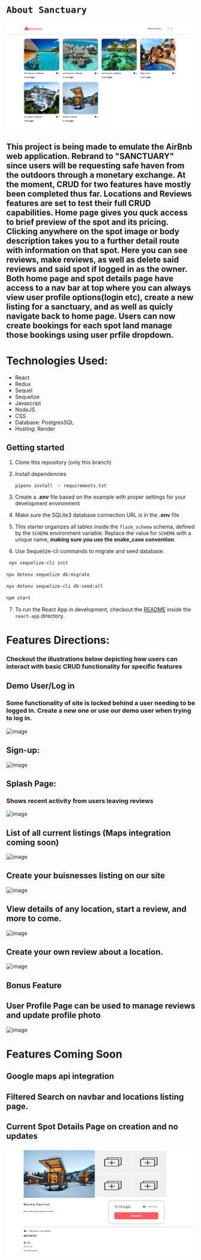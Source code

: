 # `About Sanctuary`
![Alt text](frontend/images/current_home_page.png)

## This project is being made to emulate the AirBnb web application. Rebrand to "SANCTUARY" since users will be requesting safe haven from the outdoors through a monetary exchange. At the moment, CRUD for two features have mostly been completed thus far. Locations and Reviews features are set to test their full CRUD capabilities. Home page gives you quck access to brief preview of the spot and its pricing. Clicking anywhere on the spot image or body description takes you to a further detail route with information on that spot. Here you can see reviews, make reviews, as well as delete said reviews and said spot if logged in as the owner. Both home page and spot details page have access to a nav bar at top where you can always view user profile options(login etc), create a new listing for a sanctuary, and as well as quicly navigate back to home page. Users can now create bookings for each spot land manage those bookings using user prfile dropdown.

# Technologies Used:
- React
- Redux 
- Sequel
- Sequelize 
- Javascript
- NodeJS
- CSS
- Database: PostgresSQL
- Hosting: Render

## Getting started
1. Clone this repository (only this branch)

2. Install dependencies

      ```bash
      pipenv install -r requirements.txt
      ```

3. Create a **.env** file based on the example with proper settings for your
   development environment

4. Make sure the SQLite3 database connection URL is in the **.env** file

5. This starter organizes all tables inside the `flask_schema` schema, defined
   by the `SCHEMA` environment variable.  Replace the value for
   `SCHEMA` with a unique name, **making sure you use the snake_case
   convention**.
   
6. Use Sequelize-cli commands to migrate and seed database.
  ```bash
   npx sequelize-cli init

   ```

   ```bash
   npx dotenv sequelize db:migrate

   ```

   ```bash
   npx dotenv sequelize-cli db:seed:all

   ```

   ```bash
   npm start
   ```
7. To run the React App in development, checkout the [README](./react-app/README.md) inside the `react-app` directory.


# Features Directions:

### Checkout the illustrations below depicting how users can interact with basic CRUD functionality for specific features

## Demo User/Log in
### Some functionality of site is locked behind a user needing to be logged in. Create a new one or use our demo user when trying to log in.
![image](https://github.com/SleptBear/Sanctuary_Clone/assets/107887726/55a010e0-3d7a-45b3-8b4e-cb5475e96c15)


## Sign-up:
![image](https://user-images.githubusercontent.com/107887726/229395219-d1012a7d-6518-4ccf-9408-328b624ab69d.png)

## Splash Page:
### Shows recent activity from users leaving reviews
![image](https://user-images.githubusercontent.com/107887726/229396146-d4cc8502-2474-40ef-8c92-8bb2f63560f9.png)

## List of all current listings (Maps integration coming soon)
![image](https://user-images.githubusercontent.com/107887726/229395350-aeff7003-3da8-4c8e-b73b-4f5d4146851c.png)

## Create your buisnesses listing on our site
![image](https://user-images.githubusercontent.com/107887726/229395391-1f826983-2bbe-40c9-8f1c-75944a392968.png)

## View details of any location, start a review, and more to come.
![image](https://user-images.githubusercontent.com/107887726/229395550-4a91a6a8-541f-4cc7-b687-240e134fede1.png)

## Create your own review about a location.
![image](https://user-images.githubusercontent.com/107887726/229395628-98d7952d-fa9e-440d-8c01-b5abb9e236a3.png)

## Bonus Feature

## User Profile Page can be used to manage reviews and update profile photo
![image](https://user-images.githubusercontent.com/107887726/229395760-2bc30e39-b10b-4253-8595-5b0c1a30b493.png)

# Features Coming Soon
## Google maps api integration
## Filtered Search on navbar and locations listing page.


## Current Spot Details Page on creation and no updates
![Alt text](frontend/images/spot_details_page.png)
